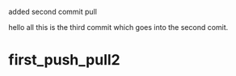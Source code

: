 added second commit pull


hello all this is the third commit which goes into the second comit. 




# first_push_pull2

